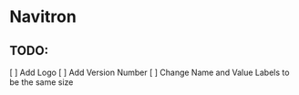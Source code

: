# Navitron
 
## TODO:
[ ] Add Logo
[ ] Add Version Number
[ ] Change Name and Value Labels to be the same size
